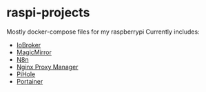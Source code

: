 # raspi-projects

Mostly docker-compose files for my raspberrypi
Currently includes:
 - [IoBroker](https://www.iobroker.net/#de/documentation) 
 - [MagicMirror](https://docs.magicmirror.builders/)
 - [N8n](https://docs.n8n.io/)
 - [Nginx Proxy Manager](https://nginxproxymanager.com/guide/)
 - [PiHole](https://pi-hole.net/)
 - [Portainer](https://documentation.portainer.io/)
